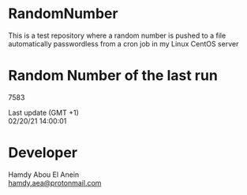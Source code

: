 # RandomNumber    
This is a test repository where a random number is pushed to a file automatically passwordless from a cron job in my Linux CentOS server    
# Random Number of the last run   
7583
      
Last update (GMT +1)    
02/20/21 14:00:01
# Developer    
Hamdy Abou El Anein   
hamdy.aea@protonmail.com
